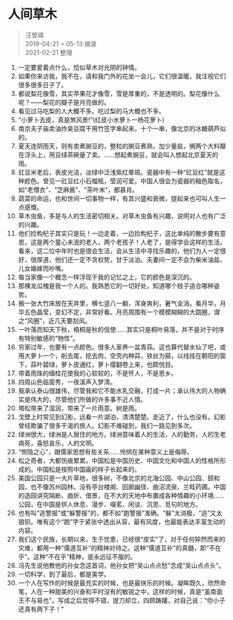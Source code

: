 # 人间草木
> 汪曾祺  
> 2019-04-21 ~ 05-13 摘录  
> 2021-02-21 整理

1. 一定要爱着点什么，恰似草木对光阴的钟情。
2. 如果你来访我，我不在，请和我门外的花坐一会儿，它们很温暖，我注视它们很多很多日子了。
3. 都说梨花像雪，其实苹果花才像雪，雪是厚重的，不是透明的。梨花像什么呢？——梨花的瓣子是月亮做的。
4. 看见过马吃梨的人大概不多。吃过梨的马大概也不多。
5. “小萝卜去皮，真是煞风景!”(红皮小水萝卜一杨花萝卜)
6. 南京夫子庙卖油炸臭豆腐干用竹签字串起来，十个一串，像北京的冰糖葫芦似的。
7. 夏天连阴雨天，则有卖煮豌豆的，整粒的豌豆煮熟，加少量盐，搁两个大料瓣在浮头上，用豆绿茶碗量了卖。......想起煮豌豆，就会叫人想起北京夏天的雨。
8. 豇豆米老后，表皮光洁，淡绿中泛浅紫红晕斑。瓷器中有一种“豇豆红”就是这种颜色。曾见一豇豆红小石榴瓶，莹润可爱。中国人很会为瓷器的釉色取名，如“老僧衣”、“芝麻酱”、“茶叶末”，都甚肖。
9. 蔬菜的命运，也和世间一切事物一样，有其兴盛和衰微，提起来也可叫人生一点感慨。
10. 草木虫鱼，多是与人的生活密切相关。对草木虫鱼有兴趣，说明对人也有广泛的兴趣。
11. 他们捡构杞子其实只是玩！一边走着，一边捡构杞子，这比单纯的散步要有意思，这是两个童心未泯的老人，两个老孩子！人老了，是得学会这样的生活。看来，这二位中年时也是很会生活，会从生活中寻找乐趣的，他们为人一定很好，很厚道，他们还一定不贪权势，甘于淡泊。夫妻间一定不会为柴米油盐、儿女婚嫁而吵嘴。
12. 每当家像一个概念一样浮现于我的记忆之上，它的颜色是深沉的。
13. 那棵龙瓜槐是我一个人的。我熟悉它的一切好处，知道哪个枝子适合哪种姿势。
14. 搬一张大竹床放在天井里，横七竖八一躺，浑身爽利，暑气全消。看月华，月华五色晶莹，变幻不定，非常好看。月亮周围有一个模模糊糊的大圆圈，谓之“风圈”，近几天要刮风。
15. 一叶落而知天下秋，梧桐是秋的信使......其实只是桐叶易落，并不是对于时序有特别敏感的“物性”。
16. 穷家过年，也要有一点颜色。很多人家养一盆青蒜。这也算代替水仙了吧，或用大萝卜一个，削去尾，挖去肉，空壳内种蒜，铁丝为箍，以线挂在朝阳的窗下，蒜叶碧绿，萝卜皮通红，萝卜缨翻卷上来，也颇悦目。
17. 带着雨珠的缅桂花使我的心软软的，不是怀人，不是思乡。
18. 四周山色临窗秀，一夜溪声入梦清。
19. 我承认泰山很雄伟，尽管我和它不能水乳交融，打成一片；承认伟大的人物确实是伟大的，尽管他们所做的许多事不近人情。
20. 塔松带来了湿润，带来了一片雨意。树是雨。
21. 戈壁上时常见到幻影，远看一片湖泊，清清楚楚。走近了，什么也没有。幻影曾经欺骗了很多干渴的旅人。幻影不难碰到，我们一路见到多次。
22. 绿洲很大，绿洲是人居住的地方。绿洲意味着人的生活，人的勤劳，人的生老病死，喜怒哀乐，人的文明。
23. “恻隐之心”，跟儒家思想有些关系......怜悯在某种意义上是侮辱。
24. 松之奇者，大都伤痕累累。中国松是中国历史、中国文化和中国人的性格所形成的。中国松是按照中国画的样子长起来的。
25. 美国公园只是一大片草地，很多树，不像北京的北海公园、中山公园、颐和园，也不像苏州园林。没有亭台楼阁、回廊幽径、曲沼流泉、兰畦药圃。中国的造园讲究隔断、曲折、借景，在不大的天地中布置成各种情趣的小环境……公园，在中国是供人休息、漫步、啜茗、闲谈、沉思、觅句的地方。
26. 也有叫“逃警报”或“躲警报”的，都不如“跑警报”准确。“躲”太消极，“逃”又太狼狈。唯有这个“跑”字于紧张中透出从容，最有风度，也最能表达丰富生动的内容。
27. 我们这个民族，长期以来，生于忧患，已经很“皮实”了，对于任何猝然而来的灾难，都用一种“儒道互补”的精神对待之。这种“儒道互补”的真髓，即“不在乎”。这种“不在乎”精神，是永远征不服的。
28. 冯先生说他教他的孙女念这首词，他孙女把“吴山点点愁”念成“吴山点点头”。
29. 一切科学，到了最后，都是美学。
30. 一个人在写作的时候是最充实的时候，也是最快乐的时候。凝眸既久，欣然命笔，人在一种甜美的兴奋和平时没有的敏锐之中，这样的时候，真是“虽南面王不与易也”。写成之后觉得不错，提刀却立，四顾踌躇，对自己说：“你小子还真有两下子！”
